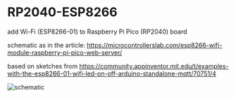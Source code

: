 # RP2040-ESP8266
add Wi-Fi (ESP8266-01) to Raspberry Pi Pico (RP2040) board 

schematic as in the article: https://microcontrollerslab.com/esp8266-wifi-module-raspberry-pi-pico-web-server/

based on sketches from https://community.appinventor.mit.edu/t/examples-with-the-esp8266-01-wifi-led-on-off-arduino-standalone-mqtt/70751/4

![schematic](https://microcontrollerslab.com/wp-content/uploads/2022/03/Raspberry-Pi-Pico-with-ESP-01-connection-diagram-using-UART0.jpg)


